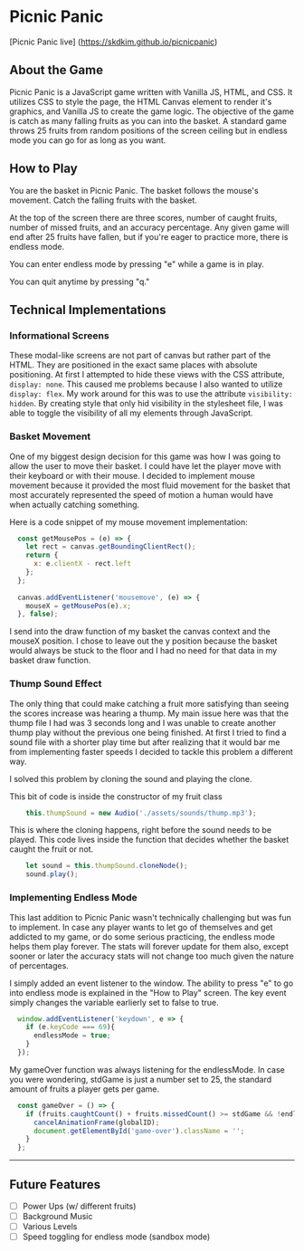 # Picnic Panic

[Picnic Panic live] (https://skdkim.github.io/picnicpanic)

## About the Game
Picnic Panic is a JavaScript game written with Vanilla JS, HTML, and CSS. It utilizes CSS to style the page, the HTML Canvas element to render it's graphics, and Vanilla JS to create the game logic. 
The objective of the game is catch as many falling fruits as you can into the basket. A standard game throws 25 fruits from random positions of the screen ceiling but in endless mode you can go for as long as you want.

## How to Play
You are the basket in Picnic Panic. The basket follows the mouse's movement. Catch the falling fruits with the basket.

At the top of the screen there are three scores, number of caught fruits, number of missed fruits, and an accuracy percentage.
Any given game will end after 25 fruits have fallen, but if you're eager to practice more, there is endless mode. 

You can enter endless mode by pressing "e" while a game is in play.

You can quit anytime by pressing "q."

## Technical Implementations

### Informational Screens
These modal-like screens are not part of canvas but rather part of the HTML. They are positioned in the exact same places with absolute positioning. At first I attempted to hide these views with the CSS attribute, `display: none`. This caused me problems because I also wanted to utilize `display: flex`. My work around for this was to use the attribute `visibility: hidden`. By creating style that only hid visibility in the stylesheet file, I was able to toggle the visibility of all my elements through JavaScript.

### Basket Movement
One of my biggest design decision for this game was how I was going to allow the user to move their basket. I could have let the player move with their keyboard or with their mouse. I decided to implement mouse movement because it provided the most fluid movement for the basket that most accurately represented the speed of motion a human would have when actually catching something.

Here is a code snippet of my mouse movement implementation:
```javascript
  const getMousePos = (e) => {
    let rect = canvas.getBoundingClientRect();
    return {
      x: e.clientX - rect.left
    };
  };
  
  canvas.addEventListener('mousemove', (e) => {
    mouseX = getMousePos(e).x;
  }, false);
```
I send into the draw function of my basket the canvas context and the mouseX position.
I chose to leave out the y position because the basket would always be stuck to the floor and I had no need for that data in my basket draw function.

### Thump Sound Effect
The only thing that could make catching a fruit more satisfying than seeing the scores increase was hearing a thump. My main issue here was that the thump file I had was 3 seconds long and I was unable to create another thump play without the previous one being finished. At first I tried to find a sound file with a shorter play time but after realizing that it would bar me from implementing faster speeds I decided to tackle this problem a different way.

I solved this problem by cloning the sound and playing the clone.

This bit of code is inside the constructor of my fruit class
```javascript
    this.thumpSound = new Audio('./assets/sounds/thump.mp3');
```

This is where the cloning happens, right before the sound needs to be played.
This code lives inside the function that decides whether the basket caught the fruit or not.
```javascript
    let sound = this.thumpSound.cloneNode();
    sound.play();
```

### Implementing Endless Mode
This last addition to Picnic Panic wasn't technically challenging but was fun to implement. In case any player wants to let go of themselves and get addicted to my game, or do some serious practicing, the endless mode helps them play forever. The stats will forever update for them also, except sooner or later the accuracy stats will not change too much given the nature of percentages.

I simply added an event listener to the window. The ability to press "e" to go into endless mode is explained in the "How to Play" screen. The key event simply changes the variable earlierly set to false to true.
```javascript
  window.addEventListener('keydown', e => {
    if (e.keyCode === 69){
      endlessMode = true;
    }
  });
```

My gameOver function was always listening for the endlessMode. In case you were wondering, stdGame is just a number set to 25, the standard amount of fruits a player gets per game.
```javascript
  const gameOver = () => {
    if (fruits.caughtCount() + fruits.missedCount() >= stdGame && !endlessMode) {
      cancelAnimationFrame(globalID);
      document.getElementById('game-over').className = '';
    }
  };
```

---
## Future Features
- [ ] Power Ups (w/ different fruits)
- [ ] Background Music
- [ ] Various Levels
- [ ] Speed toggling for endless mode (sandbox mode)

